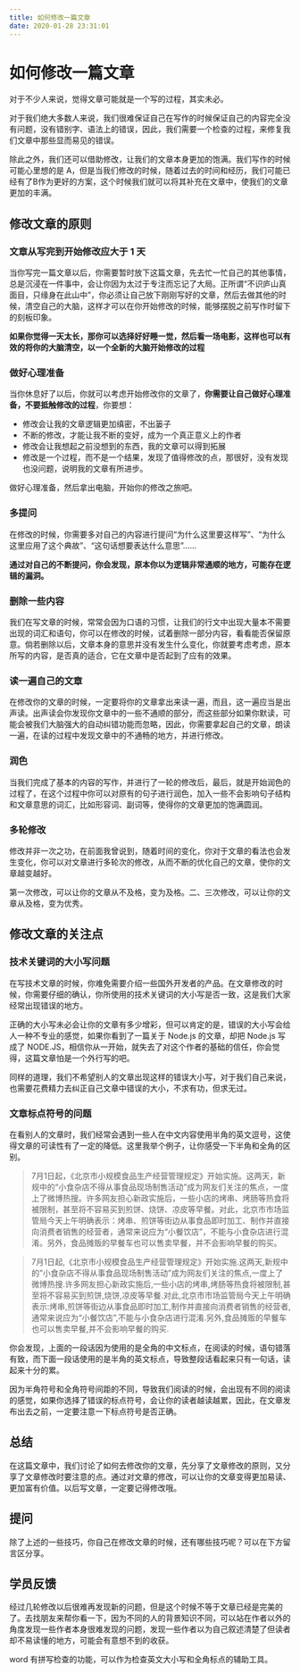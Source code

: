 ```yaml
---
title: 如何修改一篇文章
date: 2020-01-28 23:31:01
---
```


# 如何修改一篇文章

对于不少人来说，觉得文章可能就是一个写的过程，其实未必。

对于我们绝大多数人来说，我们很难保证自己在写作的时候保证自己的内容完全没有问题，没有错别字、语法上的错误，因此，我们需要一个检查的过程，来修复我们文章中那些显而易见的错误。

除此之外，我们还可以借助修改，让我们的文章本身更加的饱满。我们写作的时候可能心里想的是 A，但是当我们修改的时候，随着过去的时间和经历，我们可能已经有了B作为更好的方案，这个时候我们就可以将其补充在文章中，使我们的文章更加的丰满。

## 修改文章的原则

### 文章从写完到开始修改应大于 1 天

当你写完一篇文章以后，你需要暂时放下这篇文章，先去忙一忙自己的其他事情，总是沉浸在一件事中，会让你因为太过于专注而忘记了大局。正所谓“不识庐山真面目，只缘身在此山中”，你必须让自己放下刚刚写好的文章，然后去做其他的时候，清空自己的大脑，这样才可以在你开始修改的时候，能够摆脱之前写作时留下的刻板印象。

**如果你觉得一天太长，那你可以选择好好睡一觉，然后看一场电影，这样也可以有效的将你的大脑清空，以一个全新的大脑开始修改的过程**

### 做好心理准备

当你休息好了以后，你就可以考虑开始修改你的文章了，**你需要让自己做好心理准备，不要抵触修改的过程**，你要想：

- 修改会让我的文章逻辑更加缜密，不出篓子
- 不断的修改，才能让我不断的变好，成为一个真正意义上的作者
- 修改会让我想起之前没想到的东西，我的文章可以得到拓展
- 修改是一个过程，而不是一个结果，发现了值得修改的点，那很好，没有发现也没问题，说明我的文章有所进步。

做好心理准备，然后拿出电脑，开始你的修改之旅吧。
### 多提问

在修改的时候，你需要多对自己的内容进行提问“为什么这里要这样写”、“为什么这里应用了这个典故”、“这句话想要表达什么意思”……

**通过对自己的不断提问，你会发现，原本你以为逻辑非常通顺的地方，可能存在逻辑的漏洞。**

### 删除一些内容

我们在写文章的时候，常常会因为口语的习惯，让我们的行文中出现大量本不需要出现的词汇和语句，你可以在修改的时候，试着删除一部分内容，看看能否保留原意。倘若删除以后，文章本身的意思并没有发生什么变化，你就要考虑考虑，原本所写的内容，是否真的适合，它在文章中是否起到了应有的效果。

### 读一遍自己的文章

在修改你的文章的时候，一定要将你的文章拿出来读一遍，而且，这一遍应当是出声读。出声读会你发现你文章中的一些不通顺的部分，而这些部分如果你默读，可能会被我们大脑强大的自动纠错功能而忽略，因此，你需要拿起自己的文章，朗读一遍，在读的过程中发现文章中的不通畅的地方，并进行修改。

### 润色

当我们完成了基本的内容的写作，并进行了一轮的修改后，最后，就是开始润色的过程了，在这个过程中你可以对原有的句子进行润色，加入一些不会影响句子结构和文章意思的词汇，比如形容词、副词等，使得你的文章更加的饱满圆润。

### 多轮修改

修改并非一次之功，在前面我曾说到，随着时间的变化，你对于文章的看法也会发生变化，你可以对文章进行多轮次的修改，从而不断的优化自己的文章，使你的文章越变越好。

第一次修改，可以让你的文章从不及格，变为及格。二、三次修改，可以让你的文章从及格，变为优秀。

## 修改文章的关注点

### 技术关键词的大小写问题

在写技术文章的时候，你难免需要介绍一些国外开发者的产品。在文章修改的时候，你需要仔细的确认，你所使用的技术关键词的大小写是否一致，这是我们大家经常出现错误的地方。

正确的大小写未必会让你的文章有多少增彩，但可以肯定的是，错误的大小写会给人一种不专业的感觉，如果你看到了一篇关于 Node.js 的文章，却把 Node.js 写成了 NODE.JS，相信你从一开始，就失去了对这个作者的基础的信任，你会觉得，这篇文章怕是一个外行写的吧。

同样的道理，我们不希望别人的文章出现这样的错误大小写，对于我们自己来说，也需要花费精力去纠正自己文章中错误的大小，不求有功，但求无过。

### 文章标点符号的问题

在看别人的文章时，我们经常会遇到一些人在中文内容使用半角的英文逗号，这使得文章的可读性有了一定的降低。这里我举个例子，让你感受一下半角和全角的区别。

> 7月1日起，《北京市小规模食品生产经营管理规定》开始实施。这两天，新规中的“小食杂店不得从事食品现场制售活动”成为网友们关注的焦点，一度上了微博热搜。许多网友担心新政实施后，一些小店的烤串、烤肠等热食将被限制，甚至将不容易买到煎饼、烧饼、凉皮等早餐。对此，北京市市场监管局今天上午明确表示：烤串、煎饼等街边从事食品即时加工、制作并直接向消费者销售的经营者，通常来说应为“小餐饮店”，不能与小食杂店进行混淆。另外，食品摊贩的早餐车也可以售卖早餐，并不会影响早餐的购买。

> 7月1日起,《北京市小规模食品生产经营管理规定》开始实施.这两天,新规中的”小食杂店不得从事食品现场制售活动”成为网友们关注的焦点,一度上了微博热搜.许多网友担心新政实施后,一些小店的烤串,烤肠等热食将被限制,甚至将不容易买到煎饼,烧饼,凉皮等早餐.对此,北京市市场监管局今天上午明确表示:烤串,煎饼等街边从事食品即时加工,制作并直接向消费者销售的经营者,通常来说应为“小餐饮店”,不能与小食杂店进行混淆.另外,食品摊贩的早餐车也可以售卖早餐,并不会影响早餐的购买.

你会发现，上面的一段话因为使用的是全角的中文标点，在阅读的时候，语句错落有致，而下面一段话使用的是半角的英文标点，导致整段话看起来只有一句话，读起来十分的累。

因为半角符号和全角符号间距的不同，导致我们阅读的时候，会出现有不同的阅读的感觉，如果你选择了错误的标点符号，会让你的读者越读越累，因此，在文章发布出去之前，一定要注意一下标点符号是否正确。



## 总结

在这篇文章中，我们讨论了如何去修改你的文章，先分享了文章修改的原则，又分享了文章修改时要注意的点。通过对文章的修改，可以让你的文章变得更加易读、更加富有价值。以后写文章，一定要记得修改哦。

## 提问

除了上述的一些技巧，你自己在修改文章的时候，还有哪些技巧呢？可以在下方留言区分享。


## 学员反馈

经过几轮修改以后很难再发现新的问题，但是这个时候不等于文章已经是完美的了。去找朋友来帮你看一下，因为不同的人的背景知识不同，可以站在作者以外的角度发现一些作者本身很难发现的问题，发现一些作者以为自己叙述清楚了但读者却不易读懂的地方，可能会有意想不到的收获。

word 有拼写检查的功能，可以作为检查英文大小写和全角标点的辅助工具。